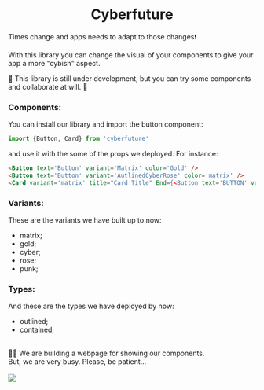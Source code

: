 <h1 align="center"> Cyberfuture </h1>

Times change and apps needs to adapt to those changes❗

With this library you can change the visual of your components to give your app a more "cybish" aspect. 

🚧 This library is still under development, but you can try some components and collaborate at will. 🚧


### Components:
You can install our library and import the button component:
```javascript
import {Button, Card} from 'cyberfuture'
```
and use it with the some of the props we deployed. For instance:
```html
<Button text='Button' variant='Matrix' color='Gold' />
<Button text='Button' variant='AutlinedCyberRose' color='matrix' />
<Card variant='matrix' title="Card Title" End={<Button text='BUTTON' variant='Matrix' />}/>
```

### Variants: 
These are the variants we have built up to now:
* matrix;
* gold;
* cyber;
* rose;
* punk;

### Types:
And these are the types we have deployed by now:
* outlined;
* contained;

<br/>
👩‍💻 We are building a webpage for showing our components.
<br/>
But, we are very busy. Please, be patient... 
<br/>
<br/>
<img src="https://media.giphy.com/media/1aIDN81XDJuDK/giphy.gif"/>

